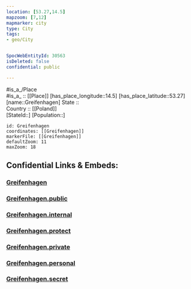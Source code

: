 ```yaml
---
location: [53.27,14.5] 
mapzoom: [7,12] 
mapmarker: city 
type: City
tags:
- geo/City


SpocWebEntityId: 30563
isDeleted: false
confidential: public

---
```

#is_a_/Place  
#is_a_ :: [[Place]] 
[has_place_longitude::14.5] 
[has_place_latitude::53.27] 
[name::Greifenhagen] 
State ::  
Country :: [[Poland]]  
[StateId::] 
[Population::] 



```leaflet
id: Greifenhagen
coordinates: [[Greifenhagen]] 
markerFile: [[Greifenhagen]] 
defaultZoom: 11 
maxZoom: 18
```


## Confidential Links & Embeds: 

### [Greifenhagen](/_Standards/Earth/Continent/Europe/Europe~East/Poland/Provinces~Poland/West_Pomeranian/City/Greifenhagen.md) 

### [Greifenhagen.public](/_public/Earth/Continent/Europe/Europe~East/Poland/Provinces~Poland/West_Pomeranian/City/Greifenhagen.public.md) 

### [Greifenhagen.internal](/_internal/Earth/Continent/Europe/Europe~East/Poland/Provinces~Poland/West_Pomeranian/City/Greifenhagen.internal.md) 

### [Greifenhagen.protect](/_protect/Earth/Continent/Europe/Europe~East/Poland/Provinces~Poland/West_Pomeranian/City/Greifenhagen.protect.md) 

### [Greifenhagen.private](/_private/Earth/Continent/Europe/Europe~East/Poland/Provinces~Poland/West_Pomeranian/City/Greifenhagen.private.md) 

### [Greifenhagen.personal](/_personal/Earth/Continent/Europe/Europe~East/Poland/Provinces~Poland/West_Pomeranian/City/Greifenhagen.personal.md) 

### [Greifenhagen.secret](/_secret/Earth/Continent/Europe/Europe~East/Poland/Provinces~Poland/West_Pomeranian/City/Greifenhagen.secret.md)

